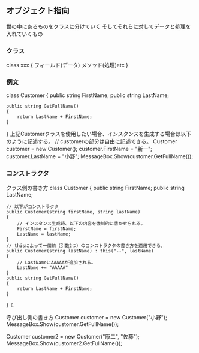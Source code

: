 ## オブジェクト指向
世の中にあるものをクラスに分けていく
そしてそれらに対してデータと処理を入れていくもの

### クラス
class xxx
{
    フィールド(データ)
    メソッド(処理)etc
}
### 例文
class Customer
{
    public string FirstName;
    public string LastName;

    public string GetFullName()
    {
        return LastName + FirstName;
    }
}
上記Customerクラスを使用したい場合、インスタンスを生成する場合は以下のように記述する。
// customerの部分は自由に記述できる。
Customer customer = new Customer();
customer.FirstName = "新一";
customer.LastName = "小野";
MessageBox.Show(customer.GetFullName());

### コンストラクタ
クラス側の書き方
class Customer
{
    public string FirstName;
    public string LastName;

    // 以下がコンストラクタ
    public Customer(string firstName, string lastName)
    {
        // インスタンス生成時、以下の内容を強制的に書かせられる。
        FirstName = firstName;
        LastName = lastName;
    }
    // thisによって一個前（引数2つ）のコンストラクタの書き方を適用できる。
    public Customer(string lastName) : this("--", lastName)
    {
        // LastNameにAAAAAが追加される。
        LastName += "AAAAA"
    }
    public string GetFullName()
    {
        return LastName + FirstName;
    }
}
⇩

呼び出し側の書き方
Customer customer = new Customer("小野");
MessageBox.Show(customer.GetFullName());

Customer customer2 = new Customer("康二", "佐藤");
MessageBox.Show(customer2.GetFullName());
